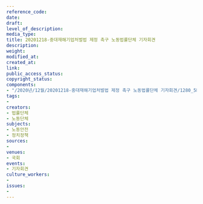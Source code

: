 ```yaml
---
reference_code: 
date: 
draft: 
level_of_description: 
media_type: 
title: 20201218-중대재해기업처벌법 제정 촉구 노동법률단체 기자회견
description: 
weight: 
modified_at: 
created_at: 
link: 
public_access_status: 
copyright_status: 
components:
- "/2020년/12월/20201218-중대재해기업처벌법 제정 촉구 노동법률단체 기자회견/1280_5D47248.jpg"
tags:
- 
creators:
- 법률단체
- 노동단체
subjects:
- 노동안전
- 정치정책
sources:
- 
venues:
- 국회
events:
- 기자회견
culture_workers:
- 
issues:
- 
---
```


